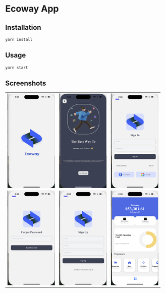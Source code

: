 # Ecoway App

## Installation
```bash
yarn install
```     

## Usage

```bash
yarn start
``` 

## Screenshots  

<div align="center">
  <table>
    <tr>
      <td><img src="screenshots/Ecoway-1.png" alt="Screenshot 1" width="150" height="300"/></td>
      <td><img src="screenshots/Ecoway-2.png" alt="Screenshot 2" width="150" height="300"/></td>
      <td><img src="screenshots/Ecoway-3.png" alt="Screenshot 3" width="150" height="300"/></td>
    </tr>
    <tr>
      <td><img src="screenshots/Ecoway-4.png" alt="Screenshot 4" width="150" height="300"/></td>
      <td><img src="screenshots/Ecoway-5.png" alt="Screenshot 5" width="150" height="300"/></td>
      <td><img src="screenshots/Ecoway-6.png" alt="Screenshot 6" width="150" height="300"/></td>
    </tr>
  </table>
</div>